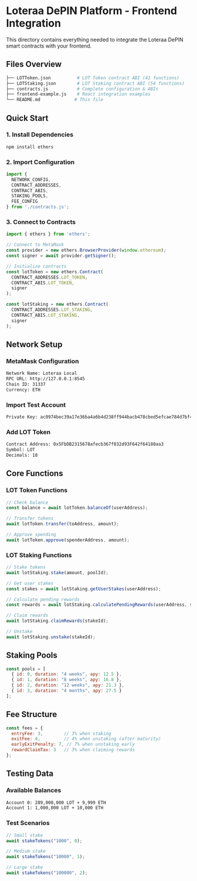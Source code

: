 # Loteraa DePIN Platform - Frontend Integration

This directory contains everything needed to integrate the Loteraa DePIN smart contracts with your frontend.

## Files Overview

```bash
├── LOTToken.json          # LOT Token contract ABI (41 functions)
├── LOTStaking.json        # LOT Staking contract ABI (54 functions)  
├── contracts.js           # Complete configuration & ABIs
├── frontend-example.js    # React integration examples
└── README.md             # This file
```

## Quick Start

### 1. Install Dependencies
```bash
npm install ethers
```

### 2. Import Configuration
```javascript
import {
  NETWORK_CONFIG,
  CONTRACT_ADDRESSES,
  CONTRACT_ABIS,
  STAKING_POOLS,
  FEE_CONFIG
} from './contracts.js';
```

### 3. Connect to Contracts
```javascript
import { ethers } from 'ethers';

// Connect to MetaMask
const provider = new ethers.BrowserProvider(window.ethereum);
const signer = await provider.getSigner();

// Initialize contracts
const lotToken = new ethers.Contract(
  CONTRACT_ADDRESSES.LOT_TOKEN,
  CONTRACT_ABIS.LOT_TOKEN,
  signer
);

const lotStaking = new ethers.Contract(
  CONTRACT_ADDRESSES.LOT_STAKING,
  CONTRACT_ABIS.LOT_STAKING,
  signer
);
```

## Network Setup

### MetaMask Configuration
```bash
Network Name: Loteraa Local
RPC URL: http://127.0.0.1:8545
Chain ID: 31337
Currency: ETH
```

### Import Test Account
```bash
Private Key: ac0974bec39a17e36ba4a6b4d238ff944bacb478cbed5efcae784d7bf4f2ff80
```

### Add LOT Token
```bash
Contract Address: 0x5FbDB2315678afecb367f032d93F642f64180aa3
Symbol: LOT
Decimals: 18
```

## Core Functions

### LOT Token Functions
```javascript
// Check balance
const balance = await lotToken.balanceOf(userAddress);

// Transfer tokens
await lotToken.transfer(toAddress, amount);

// Approve spending
await lotToken.approve(spenderAddress, amount);
```

### LOT Staking Functions
```javascript
// Stake tokens
await lotStaking.stake(amount, poolId);

// Get user stakes
const stakes = await lotStaking.getUserStakes(userAddress);

// Calculate pending rewards
const rewards = await lotStaking.calculatePendingRewards(userAddress, stakeId);

// Claim rewards
await lotStaking.claimRewards(stakeId);

// Unstake
await lotStaking.unstake(stakeId);
```

## Staking Pools

```javascript
const pools = [
  { id: 0, duration: "4 weeks", apy: 12.5 },
  { id: 1, duration: "8 weeks", apy: 16.8 },
  { id: 2, duration: "12 weeks", apy: 21.3 },
  { id: 3, duration: "4 months", apy: 27.5 }
];
```

## Fee Structure

```javascript
const fees = {
  entryFee: 3,        // 3% when staking
  exitFee: 4,         // 4% when unstaking (after maturity)
  earlyExitPenalty: 7, // 7% when unstaking early
  rewardClaimTax: 3   // 3% when claiming rewards
};
```

## Testing Data

### Available Balances
```bash
Account 0: 289,000,000 LOT + 9,999 ETH
Account 1: 1,000,000 LOT + 10,000 ETH
```

### Test Scenarios
```javascript
// Small stake
await stakeTokens("1000", 0);

// Medium stake  
await stakeTokens("10000", 1);

// Large stake
await stakeTokens("100000", 2);
```


